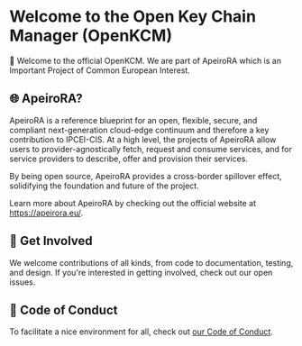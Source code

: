 <!--

**Here are some ideas to get you started:**

🙋‍♀️ A short introduction - what is your organization all about?
🌈 Contribution guidelines - how can the community get involved?
👩‍💻 Useful resources - where can the community find your docs? Is there anything else the community should know?
🍿 Fun facts - what does your team eat for breakfast?
🧙 Remember, you can do mighty things with the power of [Markdown](https://docs.github.com/github/writing-on-github/getting-started-with-writing-and-formatting-on-github/basic-writing-and-formatting-syntax)
-->

# Welcome to the Open Key Chain Manager (OpenKCM)

👋 Welcome to the official OpenKCM. We are part of ApeiroRA which is an Important Project of Common European Interest.

## 🌐 ApeiroRA?

ApeiroRA is a reference blueprint for an open, flexible, secure, and compliant next-generation cloud-edge continuum and therefore a key contribution to IPCEI-CIS. At a high level, the projects of ApeiroRA allow users to provider-agnostically fetch, request and consume services, and for service providers to describe, offer and provision their services.

By being open source, ApeiroRA provides a cross-border spillover effect, solidifying the foundation and future of the project.

Learn more about ApeiroRA by checking out the official website at https://apeirora.eu/.

## 👥 Get Involved

We welcome contributions of all kinds, from code to documentation, testing, and design. If you're interested in getting involved, check out our open issues.

## 🌈 Code of Conduct

To facilitate a nice environment for all, check out [our Code of Conduct](https://github.com/openkcm/.github/blob/main/CODE_OF_CONDUCT.md).
